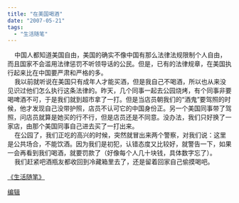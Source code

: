 ```yaml
---
title: "在美国喝酒"
date: "2007-05-21"
tags: 
  - "生活随笔"
---
```


    中国人都知道美国自由，美国的确实不像中国有那么法律法规限制个人自由，而且国家不会滥用法律惩罚不听领导话的公民。但是，已有的法律规章，在美国执行起来比在中国要严肃和严格的多。  
    我以前就听说在美国只有成年人才能买酒，但是我自己不喝酒，所以也从来没见识过他们怎么执行这条法律的。昨天，几个同事一起去公园烧烤，有个同事非要喝啤酒不可，于是我们就到超市拿了一打。但是当店员朝我们的“酒鬼”要驾照的时候，他才发现自己没带护照，店员不认可它的中国身份正。另一个美国同事带了驾照，问店员就算是她买的行不行，但是店员还是不同意。没办法，我们只好换了一家店，由那个美国同事自己进去买了一打出来。  
    在公园了，我们正吃的高兴的时候，突然就冒出来两个警察，对我们说：这里是公共场合，不能饮酒。因为我们是初犯，认错态度又比较好，就警告一下，如果一会再看到我们喝酒，就要罚款了（好像每个人几十块钱，具体数字忘了）。  
    我们赶紧吧酒瓶友都收回到冷藏箱里去了，还是留着回家自己偷摸喝吧。

[《生活随笔》](http://ruanqizhen.spaces.live.com/Blog/cns!1pU-rgQVTuuWM1TX8W8PfmDA!1123.entry)

[编辑  
](http://ruanqizhen.spaces.live.com/?_c11_BlogPart_handle=cns!5852D4F797C53FB6!2300&_c11_BlogPart_BlogPart=blogentry&_c=BlogPart&_c02_owner=1)

